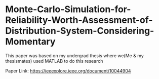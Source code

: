 # Monte-Carlo-Simulation-for-Reliability-Worth-Assessment-of-Distribution-System-Considering-Momentary
This paper was based on my undergrad thesis where we(Me &amp; my thesismates) used MATLAB to do this research

Paper Link: https://ieeexplore.ieee.org/document/10044904
